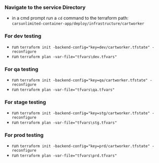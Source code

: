 ### Navigate to the service Directory
- in a cmd prompt run a `cd` command to the terraform path:
 `carsunlimited-container-app/deploy/infrastructure/cartworker`

### For dev testing
- run `terraform init -backend-config="key=dev/cartworker.tfstate" -reconfigure`
- run `terraform plan -var-file="tfvars\dev.tfvars"`

### For qa testing
- run `terraform init -backend-config="key=qa/cartworker.tfstate" -reconfigure` 
- run `terraform plan -var-file="tfvars\qa.tfvars"`

### For stage testing
- run `terraform init -backend-config="key=stg/cartworker.tfstate" -reconfigure` 
- run `terraform plan -var-file="tfvars\stg.tfvars"`

### For prod testing
- run `terraform init -backend-config="key=prd/cartworker.tfstate" -reconfigure`
- run `terraform plan -var-file="tfvars\prd.tfvars"`